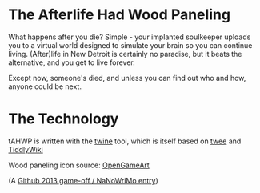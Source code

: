 # The Afterlife Had Wood Paneling

What happens after you die?  Simple - your implanted soulkeeper uploads you to
a virtual world designed to simulate your brain so you can continue living. 
(After)life in New Detroit is certainly no paradise, but it beats the
alternative, and you get to live forever.

Except now, someone's died, and unless you can find out who and how, anyone
could be next.

# The Technology

tAHWP is written with the [twine](https://github.com/tweecode/twine) tool,
which is itself
based on [twee](https://github.com/tweecode/twee) and
[TiddlyWiki](https://github.com/TiddlyWiki/tiddlywiki)

Wood paneling icon source: [OpenGameArt](http://opengameart.org/node/8595)

(A [Github 2013 game-off / NaNoWriMo entry](https://github.com/github/game-off-2013))
